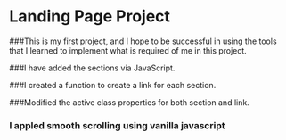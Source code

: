# Landing Page Project

###This is my first project, and I hope to be successful in using the tools that I learned to implement what is required of me in this project.

###I have added the sections via JavaScript.

###I created a function to create a link for each section.

###Modified the active class properties for both section and link.

### I appled smooth scrolling using vanilla javascript


